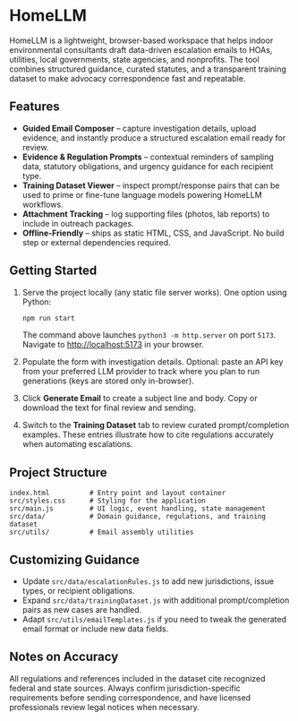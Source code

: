 # HomeLLM

HomeLLM is a lightweight, browser-based workspace that helps indoor environmental consultants draft data-driven escalation emails to HOAs, utilities, local governments, state agencies, and nonprofits. The tool combines structured guidance, curated statutes, and a transparent training dataset to make advocacy correspondence fast and repeatable.

## Features

- **Guided Email Composer** – capture investigation details, upload evidence, and instantly produce a structured escalation email ready for review.
- **Evidence & Regulation Prompts** – contextual reminders of sampling data, statutory obligations, and urgency guidance for each recipient type.
- **Training Dataset Viewer** – inspect prompt/response pairs that can be used to prime or fine-tune language models powering HomeLLM workflows.
- **Attachment Tracking** – log supporting files (photos, lab reports) to include in outreach packages.
- **Offline-Friendly** – ships as static HTML, CSS, and JavaScript. No build step or external dependencies required.

## Getting Started

1. Serve the project locally (any static file server works). One option using Python:

   ```bash
   npm run start
   ```

   The command above launches `python3 -m http.server` on port `5173`. Navigate to [http://localhost:5173](http://localhost:5173) in your browser.

2. Populate the form with investigation details. Optional: paste an API key from your preferred LLM provider to track where you plan to run generations (keys are stored only in-browser).
3. Click **Generate Email** to create a subject line and body. Copy or download the text for final review and sending.
4. Switch to the **Training Dataset** tab to review curated prompt/completion examples. These entries illustrate how to cite regulations accurately when automating escalations.

## Project Structure

```
index.html          # Entry point and layout container
src/styles.css      # Styling for the application
src/main.js         # UI logic, event handling, state management
src/data/           # Domain guidance, regulations, and training dataset
src/utils/          # Email assembly utilities
```

## Customizing Guidance

- Update `src/data/escalationRules.js` to add new jurisdictions, issue types, or recipient obligations.
- Expand `src/data/trainingDataset.js` with additional prompt/completion pairs as new cases are handled.
- Adapt `src/utils/emailTemplates.js` if you need to tweak the generated email format or include new data fields.

## Notes on Accuracy

All regulations and references included in the dataset cite recognized federal and state sources. Always confirm jurisdiction-specific requirements before sending correspondence, and have licensed professionals review legal notices when necessary.
